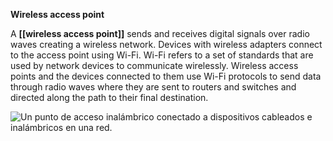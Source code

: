 **Wireless access point**

A **[[wireless access point]]** sends and receives digital signals over radio waves creating a wireless network. Devices with wireless adapters connect to the access point using Wi-Fi. Wi-Fi refers to a set of standards that are used by network devices to communicate wirelessly. Wireless access points and the devices connected to them use Wi-Fi protocols to send data through radio waves where they are sent to routers and switches and directed along the path to their final destination.

![Un punto de acceso inalámbrico conectado a dispositivos cableados e inalámbricos en una red.](https://d3c33hcgiwev3.cloudfront.net/imageAssetProxy.v1/dI_SIruhQeuOZZVnzI6fmA_36c5e1379c0f4990a6fe0ac0c27763f1_S34G003.png?expiry=1694044800000&hmac=C4NF7CDWcPPW1UGQwlMmvNa-J8gWcaFyzmAqqXgspkg)
